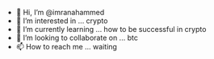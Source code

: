 - 👋 Hi, I’m @imranahammed
- 👀 I’m interested in ... crypto
- 🌱 I’m currently learning ... how to be successful in crypto 
- 💞️ I’m looking to collaborate on ... btc 
- 📫 How to reach me ... waiting 

<!---
imranahammed/imranahammed is a ✨ special ✨ repository because its `README.md` (this file) appears on your GitHub profile.
You can click the Preview link to take a look at your changes.
--->
